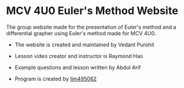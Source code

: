 # MCV 4U0 Euler's Method Website

The group website made for the presentation of Euler's method and a differential grapher using Euler's method made for MCV 4U0.


- The website is created and maintained by Vedant Purohit

- Lesson video creator and instructor is Raymond Hao

- Example questions and lesson written by Abdul Arif

- Program is created by [lim495062](https://github.com/lim495062/Euler-Method-Grapher "薛定谔的老花猫")
